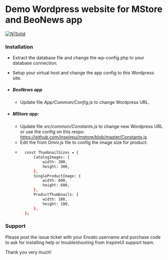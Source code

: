# Demo Wordpress website for MStore and BeoNews app
[![N|Solid](http://news.inspireui.com/wp-content/uploads/2017/06/powerbuy-1.png)](http://inspireUI.com)

### Installation
-   Extract the database file and change the wp-config.php to your database connection.
-   Setup your virtual host and change the app config to this Wordpress site.


- ##### BeoNews app
    - Update file *App/Common/Config.js* to change Wordpress URL.

-   ##### MStore app:
    -   Update file *src/common/Constants.js* to change new Wordpress URL or use the config on this respo: https://github.com/inspireui/mstore/blob/master/Constants.js
    -   Edit the from Omni.js file to config the image size for product:
    - ```sh
        const ThumbnailSizes = {
            CatalogImages: {
                width: 300,
                height: 300,
            },
            SingleProductImage: {
                width: 600,
                height: 600,
            },
            ProductThumbnails: {
                width: 180,
                height: 180,
            },
        };
        ```
### Support
Please post the issue ticket with your Envato username and purchase code to ask for installing help or troubleshooting from InspireUI support team.
        
Thank you very much!


